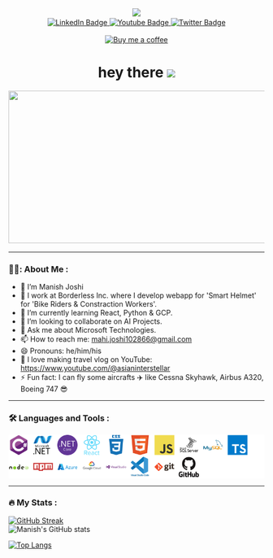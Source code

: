 <div id="header" align="center">
  <img src="https://media.giphy.com/media/M9gbBd9nbDrOTu1Mqx/giphy.gif" width="100"/>
</div>
<div id="badges" align="center">
  <a href="your-linkedin-URL">
    <img src="https://img.shields.io/badge/LinkedIn-blue?style=for-the-badge&logo=linkedin&logoColor=white" alt="LinkedIn Badge" target="_blank"/>
  </a>
  <a href="https://www.youtube.com/@asianinterstellar">
    <img src="https://img.shields.io/badge/YouTube-red?style=for-the-badge&logo=youtube&logoColor=white" alt="Youtube Badge" target="_blank"/>
  </a>
  <a href="https://twitter.com/mahi102866">
    <img src="https://img.shields.io/badge/Twitter-blue?style=for-the-badge&logo=twitter&logoColor=white" alt="Twitter Badge" target="_blank"/>
  </a>
  <br/>
  <img src="https://komarev.com/ghpvc/?username=Manish102866&style=flat-square&color=blue" alt=""/>
  <div align="center">
    <a href="https://www.buymeacoffee.com/manish102866">
      <img width="200" alt="Buy me a coffee" src="https://media.giphy.com/media/RETzc1mj7HpZPuNf3e/giphy.gif">
    </a>
  </div>  
  <h1>
    hey there
      <img src="https://media.giphy.com/media/hvRJCLFzcasrR4ia7z/giphy.gif" width="30px"/>
  </h1>
  <div align="center">
    <img src="https://media3.giphy.com/media/RbDKaczqWovIugyJmW/giphy.gif" width="600" height="300"/>
  </div>
</div>

---
  ### 👨‍💻: About Me :

- 🔭 I’m Manish Joshi
- :office: I work at Borderless Inc. where I develop webapp for 'Smart Helmet' for 'Bike Riders & Constraction Workers'.
- 🌱 I’m currently learning React, Python & GCP.
- 👯 I’m looking to collaborate on AI Projects.
- 💬 Ask me about Microsoft Technologies.
- 📫 How to reach me: mahi.joshi102866@gmail.com
- 😄 Pronouns: he/him/his
- 🎥 I love making travel vlog on YouTube: https://www.youtube.com/@asianinterstellar
- ⚡ Fun fact: I can fly some aircrafts ✈️ like Cessna Skyhawk, Airbus A320, Boeing 747 😎

---
### :hammer_and_wrench: Languages and Tools :

<div id="tools" style="background-color: white;">
  <img src="https://github.com/devicons/devicon/blob/master/icons/csharp/csharp-original.svg" title="C#" alt="C#" width="40" height="40"/>&nbsp;
  <img src="https://github.com/devicons/devicon/blob/master/icons/dot-net/dot-net-original-wordmark.svg" title=".Net" alt=".NET" width="40" height="40"/>&nbsp;
  <img src="https://github.com/devicons/devicon/blob/master/icons/dotnetcore/dotnetcore-original.svg" title=".NetCore" alt=".NETCore" width="40" height="40"/>&nbsp;
  <img src="https://github.com/devicons/devicon/blob/master/icons/react/react-original-wordmark.svg" title="React" alt="React" width="40" height="40"/>&nbsp;
  <img src="https://github.com/devicons/devicon/blob/master/icons/css3/css3-plain-wordmark.svg"  title="CSS3" alt="CSS" width="40" height="40"/>&nbsp;
  <img src="https://github.com/devicons/devicon/blob/master/icons/html5/html5-original.svg" title="HTML5" alt="HTML" width="40" height="40"/>&nbsp;
  <img src="https://github.com/devicons/devicon/blob/master/icons/javascript/javascript-original.svg" title="JavaScript" alt="JavaScript" width="40" height="40"/>&nbsp;
  <img src="https://github.com/devicons/devicon/blob/master/icons/microsoftsqlserver/microsoftsqlserver-plain-wordmark.svg" title="MSSQL" alt="MSSQL" width="40" height="40"/>&nbsp;
  <img src="https://github.com/devicons/devicon/blob/master/icons/mysql/mysql-original-wordmark.svg" title="MySQL"  alt="MySQL" width="40" height="40"/>&nbsp;
  <img src="https://github.com/devicons/devicon/blob/master/icons/typescript/typescript-original.svg" title="TypeScript" alt="TypeScript" width="40" height="40"/>&nbsp
  <img src="https://github.com/devicons/devicon/blob/master/icons/nodejs/nodejs-original-wordmark.svg" title="NodeJS" alt="NodeJS" width="40" height="40"/>&nbsp;
  <img src="https://github.com/devicons/devicon/blob/master/icons/npm/npm-original-wordmark.svg" title="NPM" alt="NPM" width="40" height="40"/>&nbsp;
  <img src="https://github.com/devicons/devicon/blob/master/icons/azure/azure-original-wordmark.svg" title="Azure" alt="Azure" width="40" height="40"/>&nbsp;
  <img src="https://github.com/devicons/devicon/blob/master/icons/googlecloud/googlecloud-original-wordmark.svg" title="GoogleCloud" alt="GoogleCloud" width="40" height="40"/>&nbsp;
  <img src="https://github.com/devicons/devicon/blob/master/icons/visualstudio/visualstudio-plain-wordmark.svg" title="VisualStudio" **alt="VisualStudio" width="40" height="40"/>&nbsp;
  <img src="https://github.com/devicons/devicon/blob/master/icons/vscode/vscode-original-wordmark.svg" title="VSCode" **alt="VSCode" width="40" height="40"/>&nbsp;
  <img src="https://github.com/devicons/devicon/blob/master/icons/git/git-original-wordmark.svg" title="Git" **alt="Git" width="40" height="40"/>&nbsp;
  <img src="https://github.com/devicons/devicon/blob/master/icons/github/github-original-wordmark.svg" title="GitHub" **alt="GitHub" width="40" height="40"/>&nbsp;
</div>

---

### :fire: My Stats :

[![GitHub Streak](https://github-readme-streak-stats.herokuapp.com/?user=Manish102866&theme=dark&background=000000)](https://git.io/streak-stats)<br/>
![Manish's GitHub stats](https://github-readme-stats.vercel.app/api?username=Manish102866&show_icons=true&theme=radical)

[![Top Langs](https://github-readme-stats.vercel.app/api/top-langs/?username=Manish102866&layout=compact&theme=vision-friendly-dark)](https://github.com/anuraghazra/github-readme-stats)

<!--
**Manish102866/Manish102866** is a ✨ _special_ ✨ repository because its `README.md` (this file) appears on your GitHub profile.

Here are some ideas to get you started:

- 🔭 I’m Manish Joshi
- :office: I work at Borderless Inc. where I develop webapp for 'Smart Helmet' for 'Bike Riders & Constraction Workers'.
- 🌱 I’m currently learning React, Python & GCP
- 👯 I’m looking to collaborate on ...
- 🤔 I’m looking for help with ...
- 💬 Ask me about ...
- 📫 How to reach me: ...
- 😄 Pronouns: he/him/his
- ⚡ Fun fact: ...
-->
